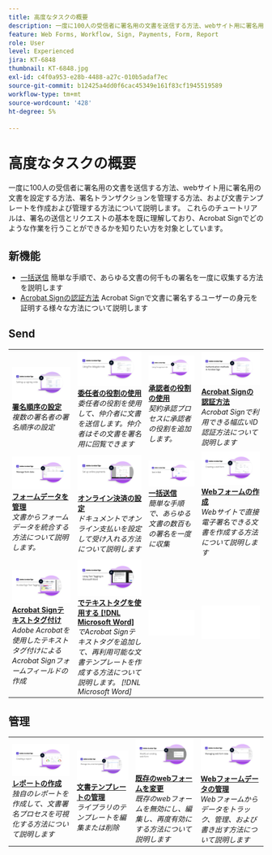```yaml
---
title: 高度なタスクの概要
description: 一度に100人の受信者に署名用の文書を送信する方法、webサイト用に署名用の文書を設定する方法、署名トランザクションを管理する方法、および文書テンプレートを作成および管理する方法について説明します
feature: Web Forms, Workflow, Sign, Payments, Form, Report
role: User
level: Experienced
jira: KT-6848
thumbnail: KT-6848.jpg
exl-id: c4f0a953-e28b-4488-a27c-010b5adaf7ec
source-git-commit: b12425a4dd0f6cac45349e161f83cf1945519589
workflow-type: tm+mt
source-wordcount: '428'
ht-degree: 5%

---
```


# 高度なタスクの概要

一度に100人の受信者に署名用の文書を送信する方法、webサイト用に署名用の文書を設定する方法、署名トランザクションを管理する方法、および文書テンプレートを作成および管理する方法について説明します。 これらのチュートリアルは、署名の送信とリクエストの基本を既に理解しており、Acrobat Signでどのような作業を行うことができるかを知りたい方を対象としています。

## 新機能

* [一括送信](megasign.md)
簡単な手順で、あらゆる文書の何千もの署名を一度に収集する方法を説明します
* [Acrobat Signの認証方法](authentication-methods.md)
Acrobat Signで文書に署名するユーザーの身元を証明する様々な方法について説明します

## Send

<table style="table-layout:fixed">
<tr>
  <td>
    <a href="setting-up-routing.md">
      <img alt="署名順序の設定" src="../assets/Routing.png">
    </a>
    <div>
    <a href="setting-up-routing.md"><strong>署名順序の設定</strong></a>
    </div>
    <em>複数の署名者の署名順序の設定</em>
    <br>
  </td>
  <td>
    <a href="delegate-signature.md">
      <img alt="他のユーザーに委任しています" src="../assets/Delegating.png" />
    </a>  
    <div>
    <a href="delegate-signature.md"><strong>委任者の役割の使用</strong></a>
    </div>
    <em>委任者の役割を使用して、仲介者に文書を送信します。仲介者はその文書を署名用に回覧できます</em>
    <br>
  </td>
  <td>
    <a href="add-an-approver.md">
      <img alt="承認者の役割の使用" src="../assets/Approver.png" />
    </a>
    <div>
    <a href="add-an-approver.md"><strong>承認者の役割の使用</strong></a>
    </div>
    <em>契約承認プロセスに承認者の役割を追加します。</em>
    <br>
  </td>
  <td>
    <a href="authentication-methods.md">
      <img alt="Acrobat Signの認証方法" src="../assets/authentication.png" />
    </a>
    <div>
    <a href="authentication-methods.md"><strong>Acrobat Signの認証方法</strong></a>
    </div>
    <em>Acrobat Signで利用できる幅広いID認証方法について説明します</em>
    <br>
  </td>
</tr>
<tr>
  <td>
      <a href="manage-form-data.md">
        <img alt="フォームデータを管理" src="../assets/manage-form-data.png" />
      </a>
      <div>
      <a href="manage-form-data.md"><strong>フォームデータを管理</strong></a>
      </div>
      <em>文書からフォームデータを統合する方法について説明します。</em>
      <br>
    </td>
  <td>
    <a href="set-up-online-payments.md">
      <img alt="オンライン決済の設定" src="../assets/Payments.png" />
    </a>
    <div>
    <a href="set-up-online-payments.md"><strong>オンライン決済の設定</strong></a>
    </div>
    <em>ドキュメントでオンライン支払いを設定して受け入れる方法について説明します</em>
    <br>
  </td>
  <td>
      <a href="megasign.md">
        <img alt="一括送信" src="../assets/send-in-bulk.png" />
      </a>
      <div>
      <a href="megasign.md"><strong>一括送信</strong></a>
      </div>
      <em>簡単な手順で、あらゆる文書の数百もの署名を一度に収集</em>
      <br>
  </td>
 <td>
      <a href="webform.md">
        <img alt="Webフォームの作成" src="../assets/Webform.png" />
    </a>
      <div>
      <a href="webform.md"><strong>Webフォームの作成</strong></a>
      </div>
      <em>Webサイトで直接電子署名できる文書を作成する方法について説明します</em>
      <br>
  </td>
</tr>
<tr>
  <td>
      <a href="adobe-sign-text-tagging.md">
        <img alt="Acrobat Signテキストタグ付け" src="../assets/Text-Tagging.png" />
    </a>
      <div>
      <a href="adobe-sign-text-tagging.md"><strong>Acrobat Signテキストタグ付け</strong></a>
      </div>
      <em>Adobe Acrobatを使用したテキストタグ付けによるAcrobat Signフォームフィールドの作成</em>
      <br>
    </td>
  <td>
    <a href="text-tagging-word.md">
      <img alt="でテキストタグを使用する [!DNL Microsoft Word]" src="../assets/Wordtexttagging.png" />
  </a>
    <div>
    <a href="text-tagging-word.md"><strong>でテキストタグを使用する [!DNL Microsoft Word]</strong></a>
    </div>
    <em>でAcrobat Signテキストタグを追加して、再利用可能な文書テンプレートを作成する方法について説明します。 [!DNL Microsoft Word]</em>
    <br>
  </td>
  <td>
    <img alt="スペーサー" src="../assets/Whitespacer.png" />
    <div>
    <br>
  </td>
  <td>
    <img alt="スペーサー" src="../assets/Whitespacer.png" />
    <div>
    <br>
  </td>
</tr>
</table>

## 管理

<table style="table-layout:fixed">
<tr>
<td>
    <a href="creating-a-report.md">
      <img alt="レポートの作成" src="../assets/Report.png" />
    </a>
    <div>
    <a href="creating-a-report.md"><strong>レポートの作成</strong></a>
    </div>
    <em>独自のレポートを作成して、文書署名プロセスを可視化する方法について説明します</em>
    <br>
  </td>
  <td>
    <a href="edit-a-template.md">
      <img alt="文書テンプレートの管理" src="../assets/ManageTemplate.png" />
    </a>
    <div>
    <a href="edit-a-template.md"><strong>文書テンプレートの管理</strong></a>
    </div>
    <em>ライブラリのテンプレートを編集または削除</em>
    <br>
  </td>
  <td>
    <a href="modify-webform.md">
      <img alt="既存のwebフォームを変更" src="../assets/Modifywebform.png" />
    </a>
    <div>
    <a href="modify-webform.md"><strong>既存のwebフォームを変更</strong></a>
    </div>
    <em>既存のwebフォームを無効にし、編集し、再度有効にする方法について説明します</em>
    <br>
  </td>  
  <td>
    <a href="manage-webform-data.md">
      <img alt="Webフォームデータの管理" src="../assets/Managewebform.png" />
    </a>
    <div>
    <a href="manage-webform-data.md"><strong>Webフォームデータの管理</strong></a>
    </div>
    <em>Webフォームからデータをトラック、管理、および書き出す方法について説明します</em>
    <br>
  </td>  
</tr>
</table>
